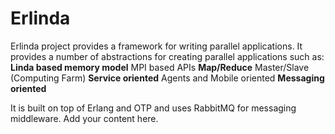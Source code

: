 # Erlinda #

Erlinda project provides a framework for writing parallel applications. It provides a number of abstractions for creating parallel applications such as:
**Linda based memory model** MPI based APIs
**Map/Reduce** Master/Slave (Computing Farm)
**Service oriented** Agents and Mobile oriented
**Messaging oriented**

It is built on top of Erlang and OTP and uses RabbitMQ for messaging middleware.
Add your content here.